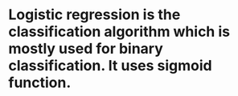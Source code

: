 # Logistic regression is the classification algorithm which is mostly used for binary classification. It uses sigmoid function.
